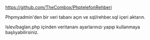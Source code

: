 https://github.com/TheCombox/PhptelefonRehberi

Phpmyadmin'den bir veri tabanı açın ve sql/rehber.sql içeri aktarın.

Islev/baglan.php içinden veritananı ayarlarınızı yapıp kullanmaya başlıyabilirsiniz.

